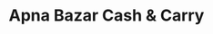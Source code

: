 ---
title: "Apna Bazar Cash & Carry"
url: /jersey-city/apna-bazar-cash-und-carry/
shop: Lebensmittel
---
